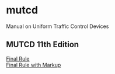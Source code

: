 # mutcd
Manual on Uniform Traffic Control Devices

## MUTCD 11th Edition
[Final Rule](wwwroot/mutcd-11th/final-rule/Text/part1a.xhtml)  
[Final Rule with Markup](wwwroot/mutcd-11th/final-rule-markup/Text/part1x.xhtml)
